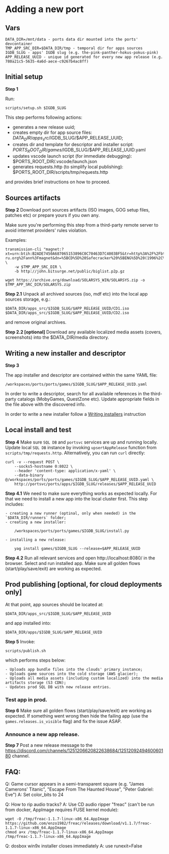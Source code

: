 # Adding a new port

## Vars

    DATA_DIR=/mnt/data - ports data dir mounted into the ports' devcontainer
    TMP_APP_SRC_DIR=$DATA_DIR/tmp - temporal dir for apps sources
    IGDB_SLUG - apps' IGDB slug (e.g. the-pink-panther-hokus-pokus-pink)
    APP_RELEASE_UUID - unique id generated for every new app release (e.g. 780a21c5-5635-4a6d-aece-c9267b4ac8ff)

## Initial setup

**Step 1**

Run:

    scripts/setup.sh $IGDB_SLUG

This step performs following actions:

- generates a new release uuid;
- creates empty dir for app source files:
    $DATA_DIR/apps_src/$IGDB_SLUG/$APP_RELEASE_UUID;
- creates dir and template for descriptor and installer script:
    $PORTS_ROOT_DIR/games/$IGDB_SLUG/$APP_RELEASE_UUID.yaml
- updates vscode launch script (for immediate debugging):
    $PORTS_ROOT_DIR/.vscode/launch.json
- generates requests.http (to simplify local publishing):
    $PORTS_ROOT_DIR/scripts/tmp/requests.http

and provides brief instructions on how to proceed.

## Sources artifacts

**Step 2**
Download port sources artifacts (ISO images, GOG setup files, patches etc) or prepare yours if you own any.

Make sure you're performing this step from a third-party remote server to avoid internet providers' rules violation.

Examples:

    transmission-cli "magnet:?xt=urn:btih:B2ADE7450A687065153896C0C70463D7C4003BF5&tr=http%3A%2F%2Fbt.t-ru.org%2Fann%3Fmagnet&dn=%5BCD%5D%20Safecracker%20%5BENG%5D%20(1996%2C%20Adventure)" \
        -w $TMP_APP_SRC_DIR \
        -b http://john.bitsurge.net/public/biglist.p2p.gz

    wget https://archive.org/download/SOLARSYS_WIN/SOLARSYS.zip -o $TMP_APP_SRC_DIR/SOLARSYS.zip

**Step 2.1**
Unpack all archived sources (iso, mdf etc) into the local app sources storage, e.g.:

    $DATA_DIR/apps_src/$IGDB_SLUG/$APP_RELEASE_UUID/CD1.iso
    $DATA_DIR/apps_src/$IGDB_SLUG/$APP_RELEASE_UUID/CD2.iso

and remove original archives.

**Step 2.2 [optional]**
Download any available localized media assets (covers, screenshots) into the $DATA_DIR/media directory.

## Writing a new installer and descriptor

**Step 3**

The app installer and descriptor are contained within the same YAML file:

    /workspaces/ports/ports/games/$IGDB_SLUG/$APP_RELEASE_UUID.yaml

In order to write a descriptor, search for all available references in the third-party catalogs (MobyGames, QuestZone
etc). Update appropriate fields in the file above with the discovered info.

In order to write a new installer follow a [Writing installers](installers.md) instruction

## Local install and test

**Step 4**
Make sure `SQL DB` and `portsvc` services are up and running locally. Update local `SQL DB` instance by invoking
`upsertAppRelease` function from `scripts/tmp/requests.http`. Alternatively, you can run `curl` directly:

    curl -v --request POST \
        --socks5-hostname 0:8022 \
        --header 'content-type: application/x-yaml' \
        --data-binary @/workspaces/ports/ports/games/$IGDB_SLUG/$APP_RELEASE_UUID.yaml \
        http://portsvc/ports/apps/$IGDB_SLUG/releases/$APP_RELEASE_UUID


**Step 4.1**
We need to make sure everything works as expected locally. For that we need to install a new app into the local
cluster first. This step includes:

    - creating a new runner (optinal, only when needed) in the `$DATA_DIR/runners` folder;
    - creating a new installer:

        /workspaces/ports/ports/games/$IGDB_SLUG/install.py

    - installing a new release:

        yag install games/$IGDB_SLUG --release=$APP_RELEASE_UUID

**Step 4.2**
Run all relevant services and open http://localhost:8080/ in the browser. Select and run installed app.
Make sure all golden flows (start/play/save/exit) are working as expected.

## Prod publishing [optional, for cloud deployments only]

At that point, app sources should be located at:

    $DATA_DIR/apps_src/$IGDB_SLUG/$APP_RELEASE_UUID

and app installed into:

    $DATA_DIR/apps/$IGDB_SLUG/$APP_RELEASE_UUID

**Step 5**
Invoke:

    scripts/publish.sh

which performs steps below:

    - Uploads app bundle files into the clouds' primary instance;
    - Uploads game sources into the cold storage (AWS glacier);
    - Uploads all media assets (including custom localized) into the media artifacts storage (S3 CDN);
    - Updates prod SQL DB with new release entries.

### Test app in prod.

**Step 6**
Make sure all golden flows (start/play/save/exit) are working as expected. If something went wrong then hide the failing
app (use the `games.releases.is_visible` flag) and fix the issue ASAP.

### Announce a new app release.

**Step 7**
Post a new release message to the https://discord.com/channels/1251206620822638684/1251209249460060180 channel.

## FAQ:

Q: Game cursor appears in a semi-transparent square (e.g. "James Camerons' Titanic", "Escape From The Haunted House",
"Peter Gabriel: Eve")
A: Set color_bits to 24

Q: How to rip audio tracks?
A: Use CD audio ripper "freac" (can't be run from docker, AppImage requires FUSE kernel module):

    wget -O /tmp/freac-1.1.7-linux-x86_64.AppImage https://github.com/enzo1982/freac/releases/download/v1.1.7/freac-1.1.7-linux-x86_64.AppImage
    chmod a+x /tmp/freac-1.1.7-linux-x86_64.AppImage
    /tmp/freac-1.1.7-linux-x86_64.AppImage

Q: dosbox win9x installer closes immediately
A: use runexit=False
